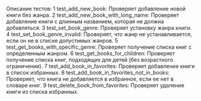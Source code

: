 Описание тестов:
 1 test_add_new_book: Проверяет добавление новой книги без жанра.
 2 test_add_new_book_with_long_name: Проверяет добавление книги с длинным названием, которая не должна добавляться.
 3 test_set_book_genre: Проверяет установку жанра книги.
 4 test_set_book_genre_invalid: Проверяет, что жанр не устанавливается, если он не в списке допустимых жанров.
 5 test_get_books_with_specific_genre: Проверяет получение списка книг с определенным жанром.
 6 test_get_books_for_children: Проверяет получение списка книг, подходящих для детей (без возрастного ограничения).
 7 test_add_book_in_favorites: Проверяет добавление книги в список избранных.
 8 test_add_book_in_favorites_not_in_books: Проверяет, что книга не добавляется в избранное, если ее нет в словаре книг.
 9 test_delete_book_from_favorites: Проверяет удаление книги из списка избранных.